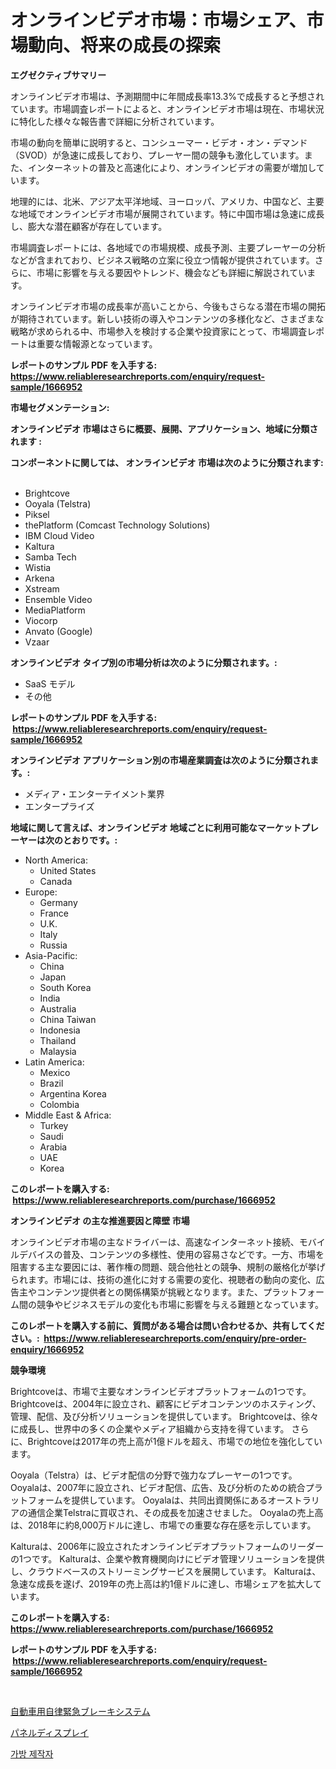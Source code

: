 <p><h1>オンラインビデオ市場：市場シェア、市場動向、将来の成長の探索</h1></p><p><strong>エグゼクティブサマリー</strong></p>
<p><p>オンラインビデオ市場は、予測期間中に年間成長率13.3%で成長すると予想されています。市場調査レポートによると、オンラインビデオ市場は現在、市場状況に特化した様々な報告書で詳細に分析されています。</p><p>市場の動向を簡単に説明すると、コンシューマー・ビデオ・オン・デマンド（SVOD）が急速に成長しており、プレーヤー間の競争も激化しています。また、インターネットの普及と高速化により、オンラインビデオの需要が増加しています。</p><p>地理的には、北米、アジア太平洋地域、ヨーロッパ、アメリカ、中国など、主要な地域でオンラインビデオ市場が展開されています。特に中国市場は急速に成長し、膨大な潜在顧客が存在しています。</p><p>市場調査レポートには、各地域での市場規模、成長予測、主要プレーヤーの分析などが含まれており、ビジネス戦略の立案に役立つ情報が提供されています。さらに、市場に影響を与える要因やトレンド、機会なども詳細に解説されています。</p><p>オンラインビデオ市場の成長率が高いことから、今後もさらなる潜在市場の開拓が期待されています。新しい技術の導入やコンテンツの多様化など、さまざまな戦略が求められる中、市場参入を検討する企業や投資家にとって、市場調査レポートは重要な情報源となっています。</p></p>
<p><strong>レポートのサンプル PDF を入手する: <a href="https://www.reliableresearchreports.com/enquiry/request-sample/1666952">https://www.reliableresearchreports.com/enquiry/request-sample/1666952</a></strong></p>
<p><strong>市場セグメンテーション:</strong></p>
<p><strong> オンラインビデオ 市場はさらに概要、展開、アプリケーション、地域に分類されます :</strong></p>
<p><strong>コンポーネントに関しては、 オンラインビデオ 市場は次のように分類されます: &nbsp;</strong></p>
<p><ul><li>Brightcove</li><li>Ooyala (Telstra)</li><li>Piksel</li><li>thePlatform (Comcast Technology Solutions)</li><li>IBM Cloud Video</li><li>Kaltura</li><li>Samba Tech</li><li>Wistia</li><li>Arkena</li><li>Xstream</li><li>Ensemble Video</li><li>MediaPlatform</li><li>Viocorp</li><li>Anvato (Google)</li><li>Vzaar</li></ul></p>
<p><strong> オンラインビデオ タイプ別の市場分析は次のように分類されます。:</strong></p>
<p><ul><li>SaaS モデル</li><li>その他</li></ul></p>
<p><strong>レポートのサンプル PDF を入手する: &nbsp;<a href="https://www.reliableresearchreports.com/enquiry/request-sample/1666952">https://www.reliableresearchreports.com/enquiry/request-sample/1666952</a></strong></p>
<p><strong> オンラインビデオ アプリケーション別の市場産業調査は次のように分類されます。:</strong></p>
<p><ul><li>メディア・エンターテイメント業界</li><li>エンタープライズ</li></ul></p>
<p><strong>地域に関して言えば、オンラインビデオ 地域ごとに利用可能なマーケットプレーヤーは次のとおりです。:</strong></p>
<p><ul>
    <li>
        North America:
        <ul>
            <li>United States</li>
            <li>Canada</li>
        </ul>
    </li>
    <li>
        Europe:
        <ul>
            <li>Germany</li>
            <li>France</li>
            <li>U.K.</li>
            <li>Italy</li>
            <li>Russia</li>
        </ul>
    </li>
    <li>
        Asia-Pacific:
        <ul>
            <li>China</li>
            <li>Japan</li>
            <li>South Korea</li>
            <li>India</li>
            <li>Australia</li>
            <li>China Taiwan</li>
            <li>Indonesia</li>
            <li>Thailand</li>
            <li>Malaysia</li>
        </ul>
    </li>
    <li>
        Latin America:
        <ul>
            <li>Mexico</li>
            <li>Brazil</li>
            <li>Argentina Korea</li>
            <li>Colombia</li>
        </ul>
    </li>
    <li>
        Middle East & Africa:
        <ul>
            <li>Turkey</li>
            <li>Saudi</li>
            <li>Arabia</li>
            <li>UAE</li>
            <li>Korea</li>
        </ul>
    </li>
    </ul></p>
<p><strong>このレポートを購入する: &nbsp;<a href="https://www.reliableresearchreports.com/purchase/1666952">https://www.reliableresearchreports.com/purchase/1666952</a></strong></p>
<p><strong>オンラインビデオ の主な推進要因と障壁 市場</strong></p>
<p><p>オンラインビデオ市場の主なドライバーは、高速なインターネット接続、モバイルデバイスの普及、コンテンツの多様性、使用の容易さなどです。一方、市場を阻害する主な要因には、著作権の問題、競合他社との競争、規制の厳格化が挙げられます。市場には、技術の進化に対する需要の変化、視聴者の動向の変化、広告主やコンテンツ提供者との関係構築が挑戦となります。また、プラットフォーム間の競争やビジネスモデルの変化も市場に影響を与える難題となっています。</p></p>
<p><strong>このレポートを購入する前に、質問がある場合は問い合わせるか、共有してください。:&nbsp; <a href="https://www.reliableresearchreports.com/enquiry/pre-order-enquiry/1666952">https://www.reliableresearchreports.com/enquiry/pre-order-enquiry/1666952</a></strong></p>
<p><strong>競争環境</strong></p>
<p><p>Brightcoveは、市場で主要なオンラインビデオプラットフォームの1つです。 Brightcoveは、2004年に設立され、顧客にビデオコンテンツのホスティング、管理、配信、及び分析ソリューションを提供しています。 Brightcoveは、徐々に成長し、世界中の多くの企業やメディア組織から支持を得ています。 さらに、Brightcoveは2017年の売上高が1億ドルを超え、市場での地位を強化しています。</p><p>Ooyala（Telstra）は、ビデオ配信の分野で強力なプレーヤーの1つです。 Ooyalaは、2007年に設立され、ビデオ配信、広告、及び分析のための統合プラットフォームを提供しています。 Ooyalaは、共同出資関係にあるオーストラリアの通信企業Telstraに買収され、その成長を加速させました。 Ooyalaの売上高は、2018年に約8,000万ドルに達し、市場での重要な存在感を示しています。</p><p>Kalturaは、2006年に設立されたオンラインビデオプラットフォームのリーダーの1つです。 Kalturaは、企業や教育機関向けにビデオ管理ソリューションを提供し、クラウドベースのストリーミングサービスを展開しています。 Kalturaは、急速な成長を遂げ、2019年の売上高は約1億ドルに達し、市場シェアを拡大しています。</p></p>
<p><strong>このレポートを購入する: &nbsp; <a href="https://www.reliableresearchreports.com/purchase/1666952">https://www.reliableresearchreports.com/purchase/1666952</a></strong></p>
<p><strong>レポートのサンプル PDF を入手する: &nbsp;<a href="https://www.reliableresearchreports.com/enquiry/request-sample/1666952">https://www.reliableresearchreports.com/enquiry/request-sample/1666952</a></strong><strong></strong></p>
<p>&nbsp;</p>
<p><p><a href="https://medium.com/@melliestracke2023/%E8%87%AA%E5%8B%95%E8%BB%8A%E8%87%AA%E5%BE%8B%E5%9E%8B%E7%B7%8A%E6%80%A5%E3%83%96%E3%83%AC%E3%83%BC%E3%82%AD%E3%82%B7%E3%82%B9%E3%83%86%E3%83%A0%E5%B8%82%E5%A0%B4-%E5%B8%82%E5%A0%B4%E3%81%AEcagr-%E5%B8%82%E5%A0%B4%E3%81%AE%E3%83%88%E3%83%AC%E3%83%B3%E3%83%89-%E3%81%8A%E3%82%88%E3%81%B3%E6%88%90%E9%95%B7%E6%88%A6%E7%95%A5%E3%81%AB%E3%81%A4%E3%81%84%E3%81%A6%E3%81%AE%E6%B4%9E%E5%AF%9F-232f9e645521">自動車用自律緊急ブレーキシステム</a></p><p><a href="https://github.com/EstelWisozk1/Market-Research-Report-List-1/blob/main/756697514326.md">パネルディスプレイ</a></p><p><a href="https://github.com/CorEmtymerich56566/Market-Research-Report-List-1/blob/main/187685113462.md">가방 제작자</a></p></p>